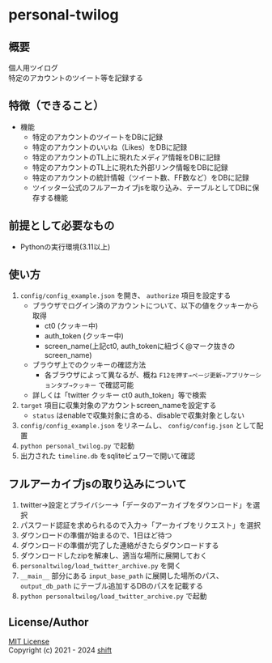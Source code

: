 # personal-twilog

<!--![Coverage reports](https://img.shields.io/endpoint?url=https://gist.githubusercontent.com/shift4869/ad61760f15c4a67a5c421cf479e3c7e7/raw/02_NNMM.json)-->

## 概要
個人用ツイログ  
特定のアカウントのツイート等を記録する


## 特徴（できること）
- 機能
    - 特定のアカウントのツイートをDBに記録
    - 特定のアカウントのいいね（Likes）をDBに記録
    - 特定のアカウントのTL上に現れたメディア情報をDBに記録
    - 特定のアカウントのTL上に現れた外部リンク情報をDBに記録
    - 特定のアカウントの統計情報（ツイート数、FF数など）をDBに記録
    - ツイッター公式のフルアーカイブjsを取り込み、テーブルとしてDBに保存する機能


## 前提として必要なもの
- Pythonの実行環境(3.11以上)


## 使い方
1. `config/config_example.json` を開き、 `authorize` 項目を設定する
    - ブラウザでログイン済のアカウントについて、以下の値をクッキーから取得
        - ct0 (クッキー中)
        - auth_token (クッキー中)
        - screen_name(上記ct0, auth_tokenに紐づく@マーク抜きのscreen_name)
    - ブラウザ上でのクッキーの確認方法
        - 各ブラウザによって異なるが、概ね `F12を押す→ページ更新→アプリケーションタブ→クッキー` で確認可能
    - 詳しくは「twitter クッキー ct0 auth_token」等で検索
1. `target` 項目に収集対象のアカウントscreen_nameを設定する
    - `status` はenableで収集対象に含める、disableで収集対象としない
1. `config/config_example.json` をリネームし、 `config/config.json` として配置
1. `python personal_twilog.py` で起動
1. 出力された `timeline.db` をsqliteビュワーで開いて確認


## フルアーカイブjsの取り込みについて
1. twitter->設定とプライバシー->「データのアーカイブをダウンロード」を選択
1. パスワード認証を求められるので入力->「アーカイブをリクエスト」を選択
1. ダウンロードの準備が始まるので、1日ほど待つ
1. ダウンロードの準備が完了した連絡がきたらダウンロードする
1. ダウンロードしたzipを解凍し、適当な場所に展開しておく
1. `personaltwilog/load_twitter_archive.py` を開く
1. `__main__` 部分にある `input_base_path` に展開した場所のパス、 `output_db_path` にテーブル追加するDBのパスを記載する
1. `python personaltwilog/load_twitter_archive.py` で起動


## License/Author
[MIT License](https://github.com/shift4869/personal-twilog/blob/master/LICENSE)  
Copyright (c) 2021 - 2024 [shift](https://twitter.com/_shift4869)  


